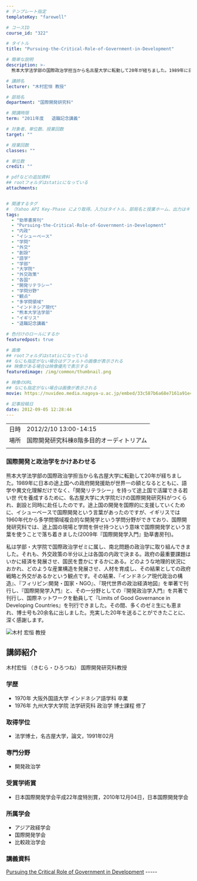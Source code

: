 ```yaml
---
# テンプレート指定
templateKey: "farewell"

# コースID
course_id: "322"

# タイトル
title: "Pursuing-the-Critical-Role-of-Government-in-Development"

# 簡単な説明
description: >-
  熊本大学法学部の国際政治学担当から名古屋大学に転勤して20年が経ちました。1989年に日本の途上国への政府開発援助が世界一の額となるとともに、語学や異文化理解だけでなく、「開発リテラシー」を持って途上国で活躍できる若い世 代を養成するために、名古屋大学に大学院だけの国際開発研究科がつくられ、創設と同時に赴任したのです。途上国の開発を国際的に支援していくために、イシューベースで国際開発という言葉 ....

# 講師名
lecturer: "木村宏恒 教授"

# 部局名
department: "国際開発研究科"

# 開講時限
term: "2011年度	退職記念講義"

# 対象者、単位数、授業回数
target: ""

# 授業回数
classes: ""

# 単位数
credit: ""

# pdfなどの追加資料
## rootフォルダはstaticになっている
attachments:


# 関連するタグ
# （Yahoo API Key-Phase により取得。入力はタイトル、部局名と授業ホーム、出力はキーフレーズ（tags））
tags:
  - "勁草書房刊"
  - "Pursuing-the-Critical-Role-of-Government-in-Development"
  - "内政"
  - "イシューベース"
  - "学問"
  - "外交"
  - "創設"
  - "語学"
  - "学部"
  - "大学院"
  - "外交政策"
  - "各国"
  - "開発リテラシー"
  - "学問分野"
  - "観点"
  - "多学問領域"
  - "インドネシア現代"
  - "熊本大学法学部"
  - "イギリス"
  - "退職記念講義"

# 色付けのロールにするか
featuredpost: true

# 画像
## rootフォルダはstaticになっている
## なにも指定がない場合はデフォルトの画像が表示される
## 映像がある場合は映像優先で表示する
featuredimage: /img/common/thumbnail.png

# 映像のURL
## なにも指定がない場合は画像が表示される
movie: https://nuvideo.media.nagoya-u.ac.jp/embed/33c587b6a68e7161a91e4d65faaa0246cd962d10

# 記事投稿日
date: 2012-09-05 12:28:44
---
```


|   |   |
|---|---|
| 日時 | 2012/2/10  13:00-14:15 |
| 場所 | 国際開発研究科棟8階多目的オーディトリアム |
|   |   |


### 国際開発と政治学をかけあわせる

熊本大学法学部の国際政治学担当から名古屋大学に転勤して20年が経ちました。1989年に日本の途上国への政府開発援助が世界一の額となるとともに、語学や異文化理解だけでなく、「開発リテラシー」を持って途上国で活躍できる若い世 代を養成するために、名古屋大学に大学院だけの国際開発研究科がつくられ、創設と同時に赴任したのです。途上国の開発を国際的に支援していくために、イシューベースで国際開発という言葉があったのですが、イギリスでは1960年代から多学問領域複合的な開発学という学問分野ができており、国際開発研究科では、途上国の現場と学問を併せ持つという意味で国際開発学という言葉を使うことで落ち着きました(2009年『国際開発学入門』勁草書房刊)。

私は学部・大学院で国際政治学ゼミに属し、南北問題の政治学に取り組んできました。それも、外交政策の半分以上は各国の内政で決まる。政府の最重要課題はいかに経済を発展させ、国民を豊かにするかにある。どのような地理的状況におかれ、どのような産業構造を発展させ、人材を育成し、その結果としての政府戦略と外交があるかという観点です。その結果、『インドネシア現代政治の構造』、『フィリピン:開発・国家・NGO』、『現代世界の政治経済地図』を単著で刊行し、『国際開発学入門』と、その一分野としての『開発政治学入門』を共著で刊行し、国際ネットワークを動員して『Limits of Good Governance in Developing Countries』を刊行できました。その間、多くのゼミ生にも恵まれ、博士号も20余名に出しました。充実した20年を送ることができたことに、 深く感謝します。


![木村 宏恒 教授](https://ocw.nagoya-u.jp/files/322/s_shkimura.jpg) 
## 講師紹介

木村宏恒 （きむら・ひろつね） 国際開発研究科教授

### 学歴

* 1970年 大阪外国語大学 インドネシア語学科 卒業
* 1976年 九州大学大学院 法学研究科 政治学 博士課程 修了 </ul>
### 取得学位

* 法学博士，名古屋大学，論文，1991年02月 </ul>
### 専門分野

* 開発政治学 </ul>
### 受賞学術賞

* 日本国際開発学会平成22年度特別賞，2010年12月04日，日本国際開発学会 </ul>
### 所属学会

* アジア政経学会
* 国際開発学会
* 比較政治学会 </ul>


### 講義資料

[Pursuing the Critical Role of Government in Development](https://ocw.nagoya-u.jp/files/322/lkimura.pdf) -----